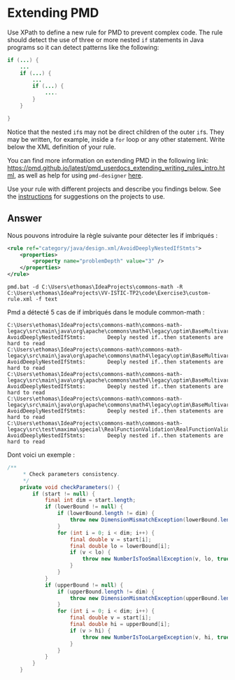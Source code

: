 # Extending PMD

Use XPath to define a new rule for PMD to prevent complex code. The rule should detect the use of three or more nested `if` statements in Java programs so it can detect patterns like the following:

```Java
if (...) {
    ...
    if (...) {
        ...
        if (...) {
            ....
        }
    }

}
```
Notice that the nested `if`s may not be direct children of the outer `if`s. They may be written, for example, inside a `for` loop or any other statement.
Write below the XML definition of your rule.

You can find more information on extending PMD in the following link: https://pmd.github.io/latest/pmd_userdocs_extending_writing_rules_intro.html, as well as help for using `pmd-designer` [here](https://github.com/selabs-ur1/VV-ISTIC-TP2/blob/master/exercises/designer-help.md).

Use your rule with different projects and describe you findings below. See the [instructions](../sujet.md) for suggestions on the projects to use.

## Answer
Nous pouvons introduire la règle suivante pour détecter les if imbriqués :
````xml
<rule ref="category/java/design.xml/AvoidDeeplyNestedIfStmts">
    <properties>
        <property name="problemDepth" value="3" />
    </properties>
</rule>
````
```
pmd.bat -d C:\Users\ethomas\IdeaProjects\commons-math -R C:\Users\ethomas\IdeaProjects\VV-ISTIC-TP2\code\Exercise3\custom-rule.xml -f text
```
Pmd a détecté 5 cas de if imbriqués dans le module common-math :
```C:\Users\ethomas\IdeaProjects\commons-math\commons-math-legacy-core\src\test\java\org\apache\commons\math4\legacy\core\jdkmath\AccurateMathStrictComparisonTest.java:118:    AvoidDeeplyNestedIfStmts:       Deeply nested if..then statements are hard to read
C:\Users\ethomas\IdeaProjects\commons-math\commons-math-legacy\src\main\java\org\apache\commons\math4\legacy\optim\BaseMultivariateOptimizer.java:130:       AvoidDeeplyNestedIfStmts:       Deeply nested if..then statements are hard to read
C:\Users\ethomas\IdeaProjects\commons-math\commons-math-legacy\src\main\java\org\apache\commons\math4\legacy\optim\BaseMultivariateOptimizer.java:136:       AvoidDeeplyNestedIfStmts:       Deeply nested if..then statements are hard to read
C:\Users\ethomas\IdeaProjects\commons-math\commons-math-legacy\src\main\java\org\apache\commons\math4\legacy\optim\BaseMultivariateOptimizer.java:142:       AvoidDeeplyNestedIfStmts:       Deeply nested if..then statements are hard to read
C:\Users\ethomas\IdeaProjects\commons-math\commons-math-legacy\src\main\java\org\apache\commons\math4\legacy\optim\BaseMultivariateOptimizer.java:148:       AvoidDeeplyNestedIfStmts:       Deeply nested if..then statements are hard to read
C:\Users\ethomas\IdeaProjects\commons-math\commons-math-legacy\src\test\maxima\special\RealFunctionValidation\RealFunctionValidation.java:110:       AvoidDeeplyNestedIfStmts:       Deeply nested if..then statements are hard to read
```
Dont voici un exemple :
````java
/**
     * Check parameters consistency.
     */
    private void checkParameters() {
        if (start != null) {
            final int dim = start.length;
            if (lowerBound != null) {
                if (lowerBound.length != dim) {
                    throw new DimensionMismatchException(lowerBound.length, dim);
                }
                for (int i = 0; i < dim; i++) {
                    final double v = start[i];
                    final double lo = lowerBound[i];
                    if (v < lo) {
                        throw new NumberIsTooSmallException(v, lo, true);
                    }
                }
            }
            if (upperBound != null) {
                if (upperBound.length != dim) {
                    throw new DimensionMismatchException(upperBound.length, dim);
                }
                for (int i = 0; i < dim; i++) {
                    final double v = start[i];
                    final double hi = upperBound[i];
                    if (v > hi) {
                        throw new NumberIsTooLargeException(v, hi, true);
                    }
                }
            }
        }
    }

````